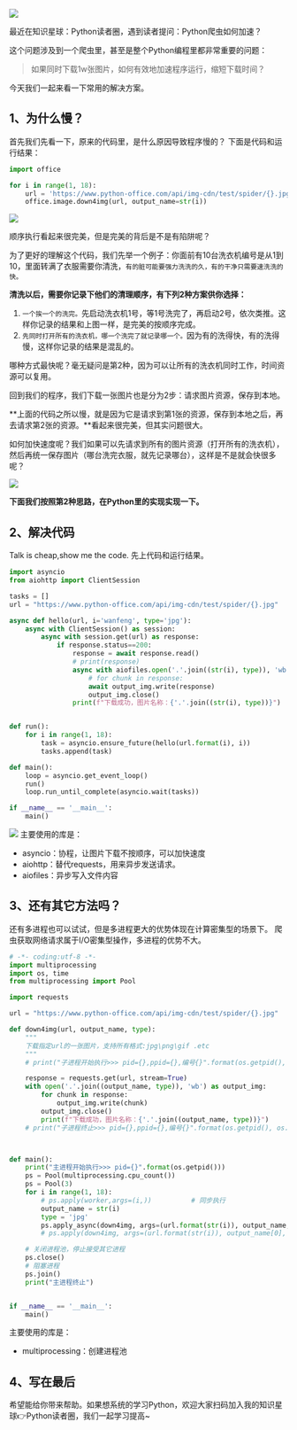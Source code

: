 

![](https://www.python-office.com/api/img-cdn/pro-python/spider-speed/spider-cover.jpg)

最近在知识星球：Python读者圈，遇到读者提问：Python爬虫如何加速？

这个问题涉及到一个爬虫里，甚至是整个Python编程里都非常重要的问题：

>如果同时下载1w张图片，如何有效地加速程序运行，缩短下载时间？

今天我们一起来看一下常用的解决方案。

## 1、为什么慢？

首先我们先看一下，原来的代码里，是什么原因导致程序慢的？
下面是代码和运行结果：

```python
import office

for i in range(1, 18):
    url = 'https://www.python-office.com/api/img-cdn/test/spider/{}.jpg'.format(str(i))
    office.image.down4img(url, output_name=str(i))
```
![](https://www.python-office.com/api/img-cdn/pro-python/spider-speed/normal.jpg)

顺序执行看起来很完美，但是完美的背后是不是有陷阱呢？

为了更好的理解这个代码，我们先举一个例子：你面前有10台洗衣机编号是从1到10，里面转满了衣服需要你清洗，``有的脏可能要强力洗洗的久，有的干净只需要速洗洗的快。``

**清洗以后，需要你记录下他们的清理顺序，有下列2种方案供你选择：**
1. ``一个挨一个的洗完。``先启动洗衣机1号，等1号洗完了，再启动2号，依次类推。这样你记录的结果和上图一样，是完美的按顺序完成。
2. ``先同时打开所有的洗衣机，哪一个洗完了就记录哪一个。``因为有的洗得快，有的洗得慢，这样你记录的结果是混乱的。

哪种方式最快呢？毫无疑问是第2种，因为可以让所有的洗衣机同时工作，时间资源可以复用。


回到我们的程序，我们下载一张图片也是分为2步：请求图片资源，保存到本地。

**上面的代码之所以慢，就是因为它是请求到第1张的资源，保存到本地之后，再去请求第2张的资源。**看起来很完美，但其实问题很大。

如何加快速度呢？我们如果可以先请求到所有的图片资源（打开所有的洗衣机），然后再统一保存图片（哪台洗完衣服，就先记录哪台），这样是不是就会快很多呢？

![](https://www.python-office.com/api/img-cdn/pro-python/spider-speed/cartoon.png)

**下面我们按照第2种思路，在Python里的实现实现一下。**

## 2、解决代码
Talk is cheap,show me the code.
先上代码和运行结果。
```python
import asyncio
from aiohttp import ClientSession

tasks = []
url = "https://www.python-office.com/api/img-cdn/test/spider/{}.jpg"

async def hello(url, i='wanfeng', type='jpg'):
    async with ClientSession() as session:
        async with session.get(url) as response:
            if response.status==200:
                response = await response.read()
                # print(response)
                async with aiofiles.open('.'.join((str(i), type)), 'wb') as output_img:
                    # for chunk in response:
                    await output_img.write(response)
                    output_img.close()
                print(f"下载成功，图片名称：{'.'.join((str(i), type))}")


def run():
    for i in range(1, 18):
        task = asyncio.ensure_future(hello(url.format(i), i))
        tasks.append(task)

def main():
    loop = asyncio.get_event_loop()
    run()
    loop.run_until_complete(asyncio.wait(tasks))

if __name__ == '__main__':
    main()

```
![](https://www.python-office.com/api/img-cdn/pro-python/spider-speed/yield.jpg)
主要使用的库是：
- asyncio：协程，让图片下载不按顺序，可以加快速度
- aiohttp：替代requests，用来异步发送请求。
- aiofiles：异步写入文件内容

## 3、还有其它方法吗？
还有多进程也可以试试，但是多进程更大的优势体现在计算密集型的场景下。
爬虫获取网络请求属于I/O密集型操作，多进程的优势不大。

```python
# -*- coding:utf-8 -*-
import multiprocessing
import os, time
from multiprocessing import Pool

import requests

url = "https://www.python-office.com/api/img-cdn/test/spider/{}.jpg"

def down4img(url, output_name, type):
    """
    下载指定url的一张图片，支持所有格式:jpg\png\gif .etc
    """
    # print("子进程开始执行>>> pid={},ppid={},编号{}".format(os.getpid(), os.getppid(), output_name))

    response = requests.get(url, stream=True)
    with open('.'.join((output_name, type)), 'wb') as output_img:
        for chunk in response:
            output_img.write(chunk)
        output_img.close()
        print(f"下载成功，图片名称：{'.'.join((output_name, type))}")
    # print("子进程终止>>> pid={},ppid={},编号{}".format(os.getpid(), os.getppid(), output_name))



def main():
    print("主进程开始执行>>> pid={}".format(os.getpid()))
    ps = Pool(multiprocessing.cpu_count())
    ps = Pool(3)
    for i in range(1, 18):
        # ps.apply(worker,args=(i,))          # 同步执行
        output_name = str(i)
        type = 'jpg'
        ps.apply_async(down4img, args=(url.format(str(i)), output_name, type,))  # 异步执行
        # ps.apply(down4img, args=(url.format(str(i)), output_name[0], type,))  # 同步执行

    # 关闭进程池，停止接受其它进程
    ps.close()
    # 阻塞进程
    ps.join()
    print("主进程终止")


if __name__ == '__main__':
    main()

```
主要使用的库是：
- multiprocessing：创建进程池

## 4、写在最后


希望能给你带来帮助。如果想系统的学习Python，欢迎大家扫码加入我的知识星球👉Python读者圈，我们一起学习提高~



